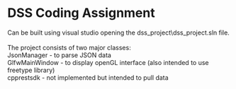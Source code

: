 # DSS Coding Assignment

Can be built using visual studio opening the dss_project\dss_project.sln file. <br />
<br />
The project consists of two major classes: <br />
    JsonManager - to parse JSON data <br />
    GlfwMainWindow - to display openGL interface (also intended to use freetype library) <br />
    cpprestsdk - not implemented but intended to pull data <br />
